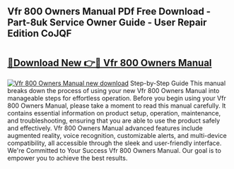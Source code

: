 ## Vfr 800 Owners Manual PDf Free Download - Part-8uk Service Owner Guide - User Repair Edition CoJQF

# <h2><a href="http://bc75849.oget.top/?id=Vfr+800+Owners+Manual">🔗Download New 👉🔴 Vfr 800 Owners Manual</a></h2>

[![Vfr 800 Owners Manual new download](https://i.imgur.com/5g1atiW.png)](http://bc75849.oget.top/?id=Vfr+800+Owners+Manual)
Step-by-Step Guide This manual breaks down the process of using your new Vfr 800 Owners Manual into manageable steps for effortless operation. Before you begin using your Vfr 800 Owners Manual, please take a moment to read this manual carefully. It contains essential information on product setup, operation, maintenance, and troubleshooting, ensuring that you are able to use the product safely and effectively. Vfr 800 Owners Manual advanced features include augmented reality, voice recognition, customizable alerts, and multi-device compatibility, all accessible through the sleek and user-friendly interface. We're Committed to Your Success Vfr 800 Owners Manual. Our goal is to empower you to achieve the best results.
